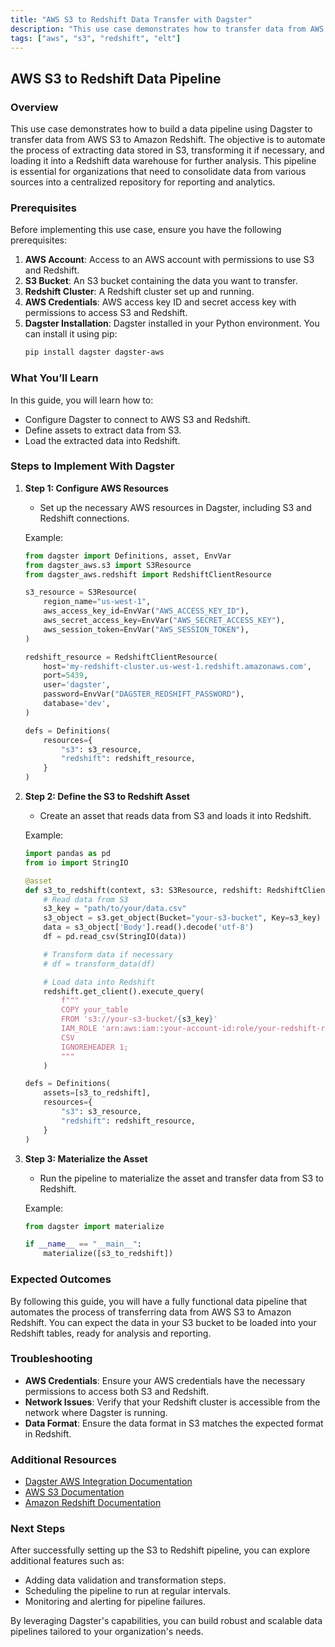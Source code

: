 ```yaml
---
title: "AWS S3 to Redshift Data Transfer with Dagster"
description: "This use case demonstrates how to transfer data from AWS S3 to Amazon Redshift using Dagster. The objective is to automate the extraction of data from S3, perform necessary transformations, and load it into Redshift for further analysis or reporting."
tags: ["aws", "s3", "redshift", "elt"]
---
```


## AWS S3 to Redshift Data Pipeline

### Overview

This use case demonstrates how to build a data pipeline using Dagster to transfer data from AWS S3 to Amazon Redshift. The objective is to automate the process of extracting data stored in S3, transforming it if necessary, and loading it into a Redshift data warehouse for further analysis. This pipeline is essential for organizations that need to consolidate data from various sources into a centralized repository for reporting and analytics.

### Prerequisites

Before implementing this use case, ensure you have the following prerequisites:

1. **AWS Account**: Access to an AWS account with permissions to use S3 and Redshift.
2. **S3 Bucket**: An S3 bucket containing the data you want to transfer.
3. **Redshift Cluster**: A Redshift cluster set up and running.
4. **AWS Credentials**: AWS access key ID and secret access key with permissions to access S3 and Redshift.
5. **Dagster Installation**: Dagster installed in your Python environment. You can install it using pip:
    ```bash
    pip install dagster dagster-aws
    ```

### What You’ll Learn

In this guide, you will learn how to:

- Configure Dagster to connect to AWS S3 and Redshift.
- Define assets to extract data from S3.
- Load the extracted data into Redshift.

### Steps to Implement With Dagster

1. **Step 1: Configure AWS Resources**
    - Set up the necessary AWS resources in Dagster, including S3 and Redshift connections.

    Example:
    ```python
    from dagster import Definitions, asset, EnvVar
    from dagster_aws.s3 import S3Resource
    from dagster_aws.redshift import RedshiftClientResource

    s3_resource = S3Resource(
        region_name="us-west-1",
        aws_access_key_id=EnvVar("AWS_ACCESS_KEY_ID"),
        aws_secret_access_key=EnvVar("AWS_SECRET_ACCESS_KEY"),
        aws_session_token=EnvVar("AWS_SESSION_TOKEN"),
    )

    redshift_resource = RedshiftClientResource(
        host='my-redshift-cluster.us-west-1.redshift.amazonaws.com',
        port=5439,
        user='dagster',
        password=EnvVar("DAGSTER_REDSHIFT_PASSWORD"),
        database='dev',
    )

    defs = Definitions(
        resources={
            "s3": s3_resource,
            "redshift": redshift_resource,
        }
    )
    ```

2. **Step 2: Define the S3 to Redshift Asset**
    - Create an asset that reads data from S3 and loads it into Redshift.

    Example:
    ```python
    import pandas as pd
    from io import StringIO

    @asset
    def s3_to_redshift(context, s3: S3Resource, redshift: RedshiftClientResource):
        # Read data from S3
        s3_key = "path/to/your/data.csv"
        s3_object = s3.get_object(Bucket="your-s3-bucket", Key=s3_key)
        data = s3_object['Body'].read().decode('utf-8')
        df = pd.read_csv(StringIO(data))

        # Transform data if necessary
        # df = transform_data(df)

        # Load data into Redshift
        redshift.get_client().execute_query(
            f"""
            COPY your_table
            FROM 's3://your-s3-bucket/{s3_key}'
            IAM_ROLE 'arn:aws:iam::your-account-id:role/your-redshift-role'
            CSV
            IGNOREHEADER 1;
            """
        )

    defs = Definitions(
        assets=[s3_to_redshift],
        resources={
            "s3": s3_resource,
            "redshift": redshift_resource,
        }
    )
    ```

3. **Step 3: Materialize the Asset**
    - Run the pipeline to materialize the asset and transfer data from S3 to Redshift.

    Example:
    ```python
    from dagster import materialize

    if __name__ == "__main__":
        materialize([s3_to_redshift])
    ```

### Expected Outcomes

By following this guide, you will have a fully functional data pipeline that automates the process of transferring data from AWS S3 to Amazon Redshift. You can expect the data in your S3 bucket to be loaded into your Redshift tables, ready for analysis and reporting.

### Troubleshooting

- **AWS Credentials**: Ensure your AWS credentials have the necessary permissions to access both S3 and Redshift.
- **Network Issues**: Verify that your Redshift cluster is accessible from the network where Dagster is running.
- **Data Format**: Ensure the data format in S3 matches the expected format in Redshift.

### Additional Resources

- [Dagster AWS Integration Documentation](https://dagster.io/integrations/dagster-aws)
- [AWS S3 Documentation](https://aws.amazon.com/s3/)
- [Amazon Redshift Documentation](https://aws.amazon.com/redshift/)

### Next Steps

After successfully setting up the S3 to Redshift pipeline, you can explore additional features such as:

- Adding data validation and transformation steps.
- Scheduling the pipeline to run at regular intervals.
- Monitoring and alerting for pipeline failures.

By leveraging Dagster's capabilities, you can build robust and scalable data pipelines tailored to your organization's needs.
